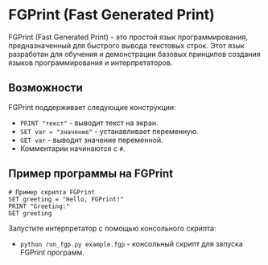 # FGPrint (Fast Generated Print)

FGPrint (Fast Generated Print) - это простой язык программирования, предназначенный для быстрого вывода текстовых строк. Этот язык разработан для обучения и демонстрации базовых принципов создания языков программирования и интерпретаторов.

## Возможности

FGPrint поддерживает следующие конструкции:

- `PRINT "текст"` - выводит текст на экран.
- `SET var = "значение"` - устанавливает переменную.
- `GET var` - выводит значение переменной.
- Комментарии начинаются с `#`.

## Пример программы на FGPrint

```
# Пример скрипта FGPrint
SET greeting = "Hello, FGPrint!"
PRINT "Greeting:"
GET greeting
```

Запустите интерпретатор с помощью консольного скрипта:
- `python run_fgp.py example.fgp` - консольный скрипт для запуска FGPrint программ.
